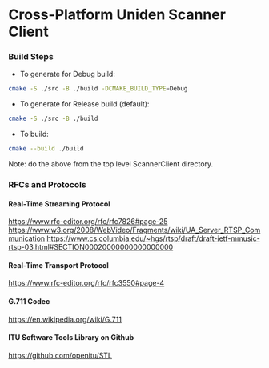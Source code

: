 

# Cross-Platform Uniden Scanner Client

### Build Steps
- To generate for Debug build:
```bash
cmake -S ./src -B ./build -DCMAKE_BUILD_TYPE=Debug
```
- To generate for Release build (default):
```bash
cmake -S ./src -B ./build
```
- To build:
```bash
cmake --build ./build
```
Note: do the above from the top level ScannerClient directory.

### RFCs and Protocols

#### Real-Time Streaming Protocol
https://www.rfc-editor.org/rfc/rfc7826#page-25
https://www.w3.org/2008/WebVideo/Fragments/wiki/UA_Server_RTSP_Communication
https://www.cs.columbia.edu/~hgs/rtsp/draft/draft-ietf-mmusic-rtsp-03.html#SECTION00020000000000000000

#### Real-Time Transport Protocol
https://www.rfc-editor.org/rfc/rfc3550#page-4

#### G.711 Codec
https://en.wikipedia.org/wiki/G.711

#### ITU Software Tools Library on Github
https://github.com/openitu/STL


 